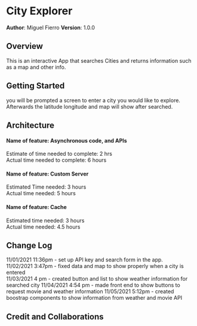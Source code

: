 # City Explorer

**Author**: Miguel Fierro
**Version**: 1.0.0

## Overview
<!-- Provide a high level overview of what this application is and why you are building it, beyond the fact that it's an assignment for this class. (i.e. What's your problem domain?) --> This is an interactive App that searches Cities and returns information such as a map and other info.

## Getting Started
<!-- What are the steps that a user must take in order to build this app on their own machine and get it running? -->
you will be prompted a screen to enter a city you would like to explore. Afterwards the latitude longitude and map will show after searched.

## Architecture
<!-- Provide a detailed description of the application design. What technologies (languages, libraries, etc) you're using, and any other relevant design information. -->

#### Name of feature: Asynchronous code, and APIs <br>
Estimate of time needed to complete: 2 hrs <br>
Actual time needed to complete: 6 hours <br>
#### Name of feature: Custom Server <br>
Estimated Time needed: 3 hours <br>
Actual time needed: 5 hours <br>
#### Name of feature: Cache <br>
Estimated time needed: 3 hours<br>
Actual time needed: 4.5 hours <br>

## Change Log
<!-- Use this area to document the iterative changes made to your application as each feature is successfully implemented. Use time stamps. Here's an example:

01-01-2001 4:59pm - Application now has a fully-functional express server, with a GET route for the location resource. -->

11/01/2021 11:36pm - set up API key and search form in the app. <br>
11/02/2021 3:47pm - fixed data and map to show properly when a city is entered <br>
11/03/2021 4 pm - created button and list to show weather information for searched city
11/04/2021 4:54 pm - made front end to show buttons to request movie and weather information
11/05/2021 5:12pm - created boostrap components to show information from weather and movie API

## Credit and Collaborations
